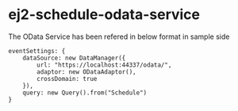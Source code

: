 # ej2-schedule-odata-service

The OData Service has been refered in below format in sample side

```
eventSettings: {
    dataSource: new DataManager({
        url: "https://localhost:44337/odata/",
        adaptor: new ODataAdaptor(),
        crossDomain: true
    }),
    query: new Query().from("Schedule")
}
```